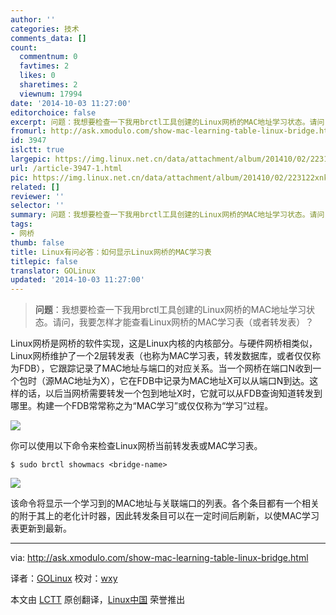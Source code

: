 ```yaml
---
author: ''
categories: 技术
comments_data: []
count:
  commentnum: 0
  favtimes: 2
  likes: 0
  sharetimes: 2
  viewnum: 17994
date: '2014-10-03 11:27:00'
editorchoice: false
excerpt: 问题：我想要检查一下我用brctl工具创建的Linux网桥的MAC地址学习状态。请问，我要怎样才能查看Linux网桥的MAC学习表（或者转发表）？  Linux网桥是网桥的软件实现，这是Linux内核的内核部分。与硬件网桥相类似，Linux网桥维护了一个2层转发表（也称为MAC学习表，转发数据库，或者仅仅称为FDB），它跟踪记录了MAC地址与端口的对应关系。当一个网桥在端口N收到一个包时（源MAC地址为X），它在FDB中记录为MAC地址X可以从端口N到达。这样的话，以后当网桥需要转发一个包到地址X时，它就可以从FDB查询知道转发到哪里。构建一个FDB常常称之为MA
fromurl: http://ask.xmodulo.com/show-mac-learning-table-linux-bridge.html
id: 3947
islctt: true
largepic: https://img.linux.net.cn/data/attachment/album/201410/02/223122xnkk3mal3kfjwnnv.jpg
url: /article-3947-1.html
pic: https://img.linux.net.cn/data/attachment/album/201410/02/223122xnkk3mal3kfjwnnv.jpg.thumb.jpg
related: []
reviewer: ''
selector: ''
summary: 问题：我想要检查一下我用brctl工具创建的Linux网桥的MAC地址学习状态。请问，我要怎样才能查看Linux网桥的MAC学习表（或者转发表）？  Linux网桥是网桥的软件实现，这是Linux内核的内核部分。与硬件网桥相类似，Linux网桥维护了一个2层转发表（也称为MAC学习表，转发数据库，或者仅仅称为FDB），它跟踪记录了MAC地址与端口的对应关系。当一个网桥在端口N收到一个包时（源MAC地址为X），它在FDB中记录为MAC地址X可以从端口N到达。这样的话，以后当网桥需要转发一个包到地址X时，它就可以从FDB查询知道转发到哪里。构建一个FDB常常称之为MA
tags:
- 网桥
thumb: false
title: Linux有问必答：如何显示Linux网桥的MAC学习表
titlepic: false
translator: GOLinux
updated: '2014-10-03 11:27:00'
---
```



> 
> **问题**：我想要检查一下我用brctl工具创建的Linux网桥的MAC地址学习状态。请问，我要怎样才能查看Linux网桥的MAC学习表（或者转发表）？
> 
> 
> 


Linux网桥是网桥的软件实现，这是Linux内核的内核部分。与硬件网桥相类似，Linux网桥维护了一个2层转发表（也称为MAC学习表，转发数据库，或者仅仅称为FDB），它跟踪记录了MAC地址与端口的对应关系。当一个网桥在端口N收到一个包时（源MAC地址为X），它在FDB中记录为MAC地址X可以从端口N到达。这样的话，以后当网桥需要转发一个包到地址X时，它就可以从FDB查询知道转发到哪里。构建一个FDB常常称之为“MAC学习”或仅仅称为“学习”过程。


![](/data/attachment/album/201410/02/223122xnkk3mal3kfjwnnv.jpg)


你可以使用以下命令来检查Linux网桥当前转发表或MAC学习表。



```
$ sudo brctl showmacs <bridge-name>

```

![](/data/attachment/album/201410/02/223124srxzzzqp2xp1qjqw.jpg)


该命令将显示一个学习到的MAC地址与关联端口的列表。各个条目都有一个相关的附于其上的老化计时器，因此转发条目可以在一定时间后刷新，以使MAC学习表更新到最新。




---


via: <http://ask.xmodulo.com/show-mac-learning-table-linux-bridge.html>


译者：[GOLinux](https://github.com/GOLinux) 校对：[wxy](https://github.com/wxy)


本文由 [LCTT](https://github.com/LCTT/TranslateProject) 原创翻译，[Linux中国](http://linux.cn/) 荣誉推出